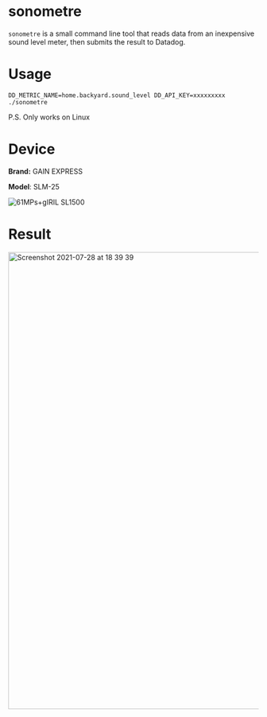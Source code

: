 # sonometre
`sonometre` is a small command line tool that reads data from an inexpensive sound level meter, then submits the result to Datadog.

# Usage
```
DD_METRIC_NAME=home.backyard.sound_level DD_API_KEY=xxxxxxxxx ./sonometre
```

P.S. Only works on Linux

# Device
**Brand:** GAIN EXPRESS

**Model**: SLM-25

![61MPs+gIRIL _SL1500_](https://user-images.githubusercontent.com/1836721/127361441-a7f8074a-fab1-407c-a9e4-ee73bda6c799.jpg)

# Result
<img width="919" alt="Screenshot 2021-07-28 at 18 39 39" src="https://user-images.githubusercontent.com/1836721/127362546-e44e4ad5-806d-4909-b7f6-2cb21af1a272.png">
